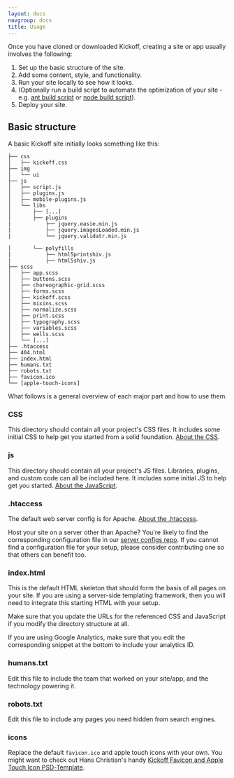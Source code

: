 ```yaml
---
layout: docs
navgroup: docs
title: Usage
---
```


Once you have cloned or downloaded Kickoff, creating a site or app
usually involves the following:

1. Set up the basic structure of the site.
2. Add some content, style, and functionality.
3. Run your site locally to see how it looks.
4. (Optionally run a build script to automate the optimization of your site -
   e.g. [ant build script](https://github.com/h5bp/ant-build-script) or [node
   build script](https://github.com/h5bp/node-build-script)).
5. Deploy your site.


## Basic structure

A basic Kickoff site initially looks something like this:

	├── css
	│   ├── kickoff.css
	├── img
	│   └── ui
	├── js
	│   ├── script.js
	│   ├── plugins.js
	│   ├── mobile-plugins.js
	│   └── libs
	│       ├── [...]
	│       ├── plugins
	|           ├── jquery.easie.min.js
	|           ├── jquery.imagesLoaded.min.js
	|           └── jquery.validatr.min.js

	│       └── polyfills
	|           ├── html5printshiv.js
	|           ├── html5shiv.js
	├── scss
	│   ├── app.scss
	│   ├── buttons.scss
	│   ├── choreographic-grid.scss
	│   ├── forms.scss
	│   ├── kickoff.scss
	│   ├── mixins.scss
	│   ├── normalize.scss
	│   ├── print.scss
	│   ├── typography.scss
	│   ├── variables.scss
	│   ├── wells.scss
	│   └── [...]
	├── .htaccess
	├── 404.html
	├── index.html
	├── humans.txt
	├── robots.txt
	├── favicon.ico
	└── [apple-touch-icons]

What follows is a general overview of each major part and how to use them.

### CSS

This directory should contain all your project's CSS files. It includes some
initial CSS to help get you started from a solid foundation. [About the
CSS](css.md).

### js

This directory should contain all your project's JS files. Libraries, plugins,
and custom code can all be included here. It includes some initial JS to help
get you started. [About the JavaScript](js.md).

### .htaccess

The default web server config is for Apache. [About the .htaccess](htaccess.md).

Host your site on a server other than Apache? You're likely to find the corresponding configuration file in our [server configs repo](https://github.com/h5bp/server-configs). If you cannot find a configuration file for your setup, please consider contributing one so that others can benefit too.

### index.html

This is the default HTML skeleton that should form the basis of all pages on
your site. If you are using a server-side templating framework, then you will
need to integrate this starting HTML with your setup.

Make sure that you update the URLs for the referenced CSS and JavaScript if you
modify the directory structure at all.

If you are using Google Analytics, make sure that you edit the corresponding
snippet at the bottom to include your analytics ID.

### humans.txt

Edit this file to include the team that worked on your site/app, and the
technology powering it.

### robots.txt

Edit this file to include any pages you need hidden from search engines.

### icons

Replace the default `favicon.ico` and apple touch icons with your own. You might want to check out Hans Christian's handy [Kickoff Favicon and Apple Touch Icon PSD-Template](http://drublic.de/blog/html5-boilerplate-favicons-psd-template/).
